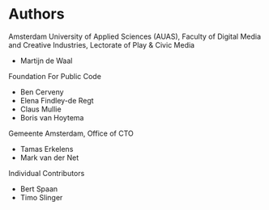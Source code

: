 # Authors

Amsterdam University of Applied Sciences (AUAS), Faculty of Digital Media and Creative Industries, Lectorate of Play & Civic Media

* Martijn de Waal

Foundation For Public Code

* Ben Cerveny
* Elena Findley-de Regt
* Claus Mullie
* Boris van Hoytema

Gemeente Amsterdam, Office of CTO

* Tamas Erkelens
* Mark van der Net

Individual Contributors

* Bert Spaan
* Timo Slinger
